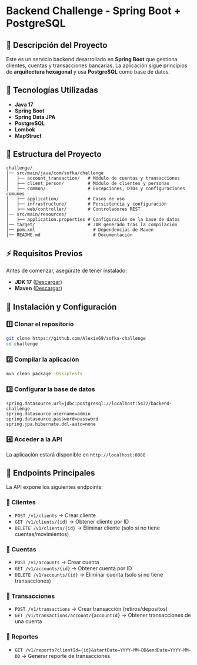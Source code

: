 # Backend Challenge - Spring Boot + PostgreSQL

## 📌 Descripción del Proyecto

Este es un servicio backend desarrollado en **Spring Boot** que gestiona clientes, cuentas y transacciones bancarias. La aplicación sigue principios de **arquitectura hexagonal** y usa **PostgreSQL** como base de datos.

## 🚀 Tecnologías Utilizadas

- **Java 17**
- **Spring Boot**
- **Spring Data JPA**
- **PostgreSQL**
- **Lombok**
- **MapStruct**

## 📂 Estructura del Proyecto

```
challenge/
│── src/main/java/com/sofka/challenge
│   ├── account_transaction/   # Módulo de cuentas y transacciones
│   ├── client_person/         # Módulo de clientes y personas
│   ├── common/                # Excepciones, DTOs y configuraciones comunes
│   ├── application/           # Casos de uso
│   ├── infrastructure/        # Persistencia y configuración
│   ├── web/controller/        # Controladores REST
│── src/main/resources/
│   ├── application.properties # Configuración de la base de datos
│── target/                    # JAR generado tras la compilación
│── pom.xml                      # Dependencias de Maven
│── README.md                    # Documentación
```

## ⚡ Requisitos Previos

Antes de comenzar, asegúrate de tener instalado:

- **JDK 17** ([Descargar](https://adoptium.net/))
- **Maven** ([Descargar](https://maven.apache.org/download.cgi))

## 🔧 Instalación y Configuración

### 1️⃣ Clonar el repositorio

```sh
git clone https://github.com/Alexix69/sofka-challenge
cd challenge
```

### 2️⃣ Compilar la aplicación

```sh
mvn clean package -DskipTests
```

### 3️⃣ Configurar la base de datos


```properties
spring.datasource.url=jdbc:postgresql://localhost:5432/backend-challenge
spring.datasource.username=admin
spring.datasource.password=password
spring.jpa.hibernate.ddl-auto=none
```

### 4️⃣ Acceder a la API

La aplicación estará disponible en `http://localhost:8080`

## 📌 Endpoints Principales

La API expone los siguientes endpoints:

### **🔹 Clientes**

- `POST /v1/clients` → Crear cliente
- `GET /v1/clients/{id}` → Obtener cliente por ID
- `DELETE /v1/clients/{id}` → Eliminar cliente (solo si no tiene cuentas/movimientos)

### **🔹 Cuentas**

- `POST /v1/accounts` → Crear cuenta
- `GET /v1/accounts/{id}` → Obtener cuenta por ID
- `DELETE /v1/accounts/{id}` → Eliminar cuenta (solo si no tiene transacciones)

### **🔹 Transacciones**

- `POST /v1/transactions` → Crear transacción (retiros/depositos)
- `GET /v1/transactions/account/{accountId}` → Obtener transacciones de una cuenta

### **🔹 Reportes**

- `GET /v1/reports?clientId={id}&startDate=YYYY-MM-DD&endDate=YYYY-MM-DD` → Generar reporte de transacciones


